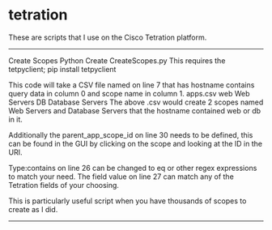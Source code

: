 # tetration
These are scripts that I use on the Cisco Tetration platform. 

------------------------------------------------------------------------------------------------------------------------------
Create Scopes Python
Create CreateScopes.py
This requires the tetpyclient; pip install tetpyclient

This code will take a CSV file named on line 7 that has hostname contains query data in column 0 and scope name in column 1.
apps.csv
web Web Servers
DB Database Servers
The above .csv would create 2 scopes named Web Servers and Database Servers that the hostname contained web or db in it. 

Additionally the parent_app_scope_id on line 30 needs to be defined, this can be found in the GUI by clicking on the scope and looking at the ID in the URI. 

Type:contains on line 26 can be changed to eq or other regex expressions to match your need. The field value on line 27 can match any of the Tetration fields of your choosing.

This is particularly useful script when you have thousands of scopes to create as I did.

------------------------------------------------------------------------------------------------------------------------------
